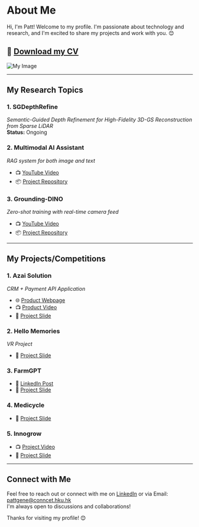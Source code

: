 # About Me

Hi, I'm Patt! Welcome to my profile. I'm passionate about technology and research, and I'm excited to share my projects and work with you. 😊

## 📄 [Download my CV](https://drive.google.com/file/d/1ANh-0jCNpjveLku0GgPxdz2KR5TSs_7d/view?usp=sharing)
![My Image]([URL_TO_YOUR_IMAGE](https://drive.google.com/file/d/1Ox2GhT60j_Ss299Hp4RjOC3TXgbbhJsD/view?usp=sharing))

---

## My Research Topics

### 1. SGDepthRefine
*Semantic-Guided Depth Refinement for High-Fidelity 3D-GS Reconstruction from Sparse LiDAR*  
**Status:** Ongoing  

### 2. Multimodal AI Assistant
*RAG system for both image and text*  
- 📺 [YouTube Video](https://www.youtube.com/watch?v=VtH04mv8A6c&ab_channel=PattPhurtivilai)  
- 📦 [Project Repository](https://github.com/HKUGenAI/LMM_RAG_Workshop_GPU)  

### 3. Grounding-DINO
*Zero-shot training with real-time camera feed*  
- 📺 [YouTube Video](https://www.youtube.com/watch?v=klM3jhith4Y&ab_channel=PattPhurtivilai)  
- 📦 [Project Repository](https://github.com/HKUGenAI/CV_WorkShop)  

---

## My Projects/Competitions

### 1. Azai Solution
*CRM + Payment API Application*  
- 🌐 [Product Webpage](https://www.azaisolution.com)  
- 📺 [Product Video](https://www.youtube.com/watch?v=21hQ6GVlQ_4&ab_channel=PattPhurtivilai)  
- 📄 [Project Slide](https://drive.google.com/file/d/1Ik7z_xZmNMa65t3lUpnEaBWr1mdZWVMa/view?usp=sharing)  

### 2. Hello Memories
*VR Project*  
- 📄 [Project Slide](https://drive.google.com/file/d/1uT-CQhsOvggkUyODwuB5l9NcpNWeU_uE/view?usp=sharing)  

### 3. FarmGPT
- 📝 [LinkedIn Post](https://www.linkedin.com/posts/pattphurtivilai_hkaes2024-farmgpt-hku-activity-7184883346219364353-30Ei?utm_source=share&utm_medium=member_desktop&rcm=ACoAADcbiBgBTUBubhzsWW_Hf9AZFMD8cu7ScW8)  
- 📄 [Project Slide](https://drive.google.com/file/d/1sVGtlqXxvDSAZ5ScP8sczE4S-7oCPXWJ/view?usp=sharing)  

### 4. Medicycle
- 📄 [Project Slide](https://drive.google.com/file/d/1jbUs15r6og4cy4d703qFm8X-RBe2ofYw/view?usp=sharing)  

### 5. Innogrow
- 📺 [Project Video](https://youtu.be/AfH0KkqgNtw)  
- 📄 [Project Slide](https://drive.google.com/file/d/1qSumHY_Idip0CFyC7QG611xQkFCrSxhv/view?usp=sharing)  

---

## Connect with Me

Feel free to reach out or connect with me on [LinkedIn](https://www.linkedin.com/in/pattphurtivilai/) or via Email: [pattgene@conncet.hku.hk](mailto:pattgene@conncet.hku.hk)  
I'm always open to discussions and collaborations!

Thanks for visiting my profile! 😊
